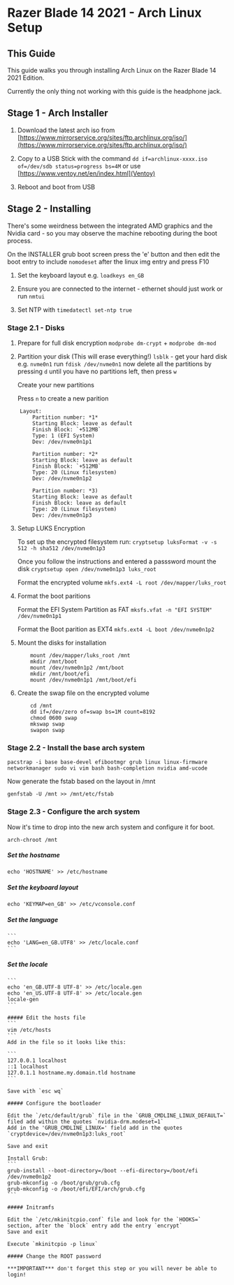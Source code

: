 # Razer Blade 14 2021 - Arch Linux Setup

## This Guide

This guide walks you through installing Arch Linux on the Razer Blade 14 2021 Edition.

Currently the only thing not working with this guide is the headphone jack.

## Stage 1 - Arch Installer

1.	Download the latest arch iso from [https://www.mirrorservice.org/sites/ftp.archlinux.org/iso/](https://www.mirrorservice.org/sites/ftp.archlinux.org/iso/)

2.  Copy to a USB Stick with the command `dd if=archlinux-xxxx.iso of=/dev/sdb status=progress bs=4M`  or use [https://www.ventoy.net/en/index.html](Ventoy)

3.  Reboot and boot from USB


## Stage 2 - Installing

There's some weirdness between the integrated AMD graphics and the Nvidia card - so you may observe the machine rebooting during the boot process.

On the INSTALLER grub boot screen press the 'e' button and then edit the boot entry to include `nomodeset` after the linux img entry and press F10

1. Set the keyboard layout e.g. `loadkeys en_GB`

2. Ensure you are connected to the internet - ethernet should just work or run `nmtui`

3. Set NTP with `timedatectl set-ntp true`

### Stage 2.1 - Disks

1.	Prepare for full disk encryption `modprobe dm-crypt` + `modprobe dm-mod`

2.  Partition your disk (This will erase everything!)
	`lsblk` - get your hard disk e.g. `nvme0n1`
	run `fdisk /dev/nvme0n1`
	now delete all the partitions by pressing `d` until you have no partitions left, then press `w`

	Create your new partitions

	Press `n` to create a new parition

```
	Layout:
		Partition number: *1* 
		Starting Block: leave as default
		Finish Block: `+512MB`
		Type: 1 (EFI System)
		Dev: /dev/nvme0n1p1

		Partition number: *2*
		Starting Block: leave as default
		Finish Block: `+512MB`
		Type: 20 (Linux filesystem)
		Dev: /dev/nvme0n1p2

		Partition number: *3)
		Starting Block: leave as default
		Finish Block: leave as default
		Type: 20 (Linux filesystem)
		Dev: /dev/nvme0n1p3
```


3. 	Setup LUKS Encryption
	
	To set up the encrypted filesystem run:
	`cryptsetup luksFormat -v -s 512 -h sha512 /dev/nvme0n1p3`

	Once you follow the instructions and entered a passsword mount the disk
	`cryptsetup open /dev/nvme0n1p3 luks_root`

	Format the encrypted volume
	`mkfs.ext4 -L root /dev/mapper/luks_root`

4.	Format the boot paritions

	Format the EFI System Partition as FAT 
	`mksfs.vfat -n "EFI SYSTEM" /dev/nvme0n1p1`

	Format the Boot parition as EXT4
	`mkfs.ext4 -L boot /dev/nvme0n1p2`

5.	Mount the disks for installation
	```
		mount /dev/mapper/luks_root /mnt
		mkdir /mnt/boot
		mount /dev/nvme0n1p2 /mnt/boot
		mkdir /mnt/boot/efi
		mount /dev/nvme0n1p1 /mnt/boot/efi
	```

6.	Create the swap file on the encrypted volume
	```
		cd /mnt
		dd if=/dev/zero of=swap bs=1M count=8192
		chmod 0600 swap
		mkswap swap
		swapon swap
	```

### Stage 2.2 - Install the base arch system
```
pacstrap -i base base-devel efibootmgr grub linux linux-firmware networkmanager sudo vi vim bash bash-completion nvidia amd-ucode
```
	
Now generate the fstab based on the layout in /mnt
	
```
genfstab -U /mnt >> /mnt/etc/fstab
````

### Stage 2.3 - Configure the arch system

Now it's time to drop into the new arch system and configure it for boot.

```
arch-chroot /mnt
```

##### Set the hostname
```
echo 'HOSTNAME' >> /etc/hostname
```

##### Set the keyboard layout
```
echo 'KEYMAP=en_GB' >> /etc/vconsole.conf
```

##### Set the language
    ```
    echo 'LANG=en_GB.UTF8' >> /etc/locale.conf
    ```

##### Set the locale
    ```
    echo 'en_GB.UTF-8 UTF-8' >> /etc/locale.gen
    echo 'en_US.UTF-8 UTF-8' >> /etc/locale.gen
    locale-gen
    ```

    ##### Edit the hosts file
    ```
    vim /etc/hosts
    ```
    Add in the file so it looks like this:

    ```
    127.0.0.1 localhost
    ::1 localhost
    127.0.1.1 hostname.my.domain.tld hostname
    ```

    Save with `esc wq`

    ##### Configure the bootloader

    Edit the `/etc/default/grub` file in the `GRUB_CMDLINE_LINUX_DEFAULT=` filed add within the quotes `nvidia-drm.modeset=1`
    Add in the 'GRUB_CMDLINE_LINUX=' field add in the quotes `cryptdevice=/dev/nvme0n1p3:luks_root`

    Save and exit

  	Install Grub:
  	```
  	grub-install --boot-directory=/boot --efi-directory=/boot/efi /dev/nvme0n1p2
  	grub-mkconfig -o /boot/grub/grub.cfg
  	grub-mkconfig -o /boot/efi/EFI/arch/grub.cfg
  	```

    ##### Initramfs

    Edit the `/etc/mkinitcpio.conf` file and look for the `HOOKS=` section, after the `block` entry add the entry `encrypt`
    Save and exit

    Execute `mkinitcpio -p linux`

    ##### Change the ROOT password

    ***IMPORTANT*** don't forget this step or you will never be able to login!


